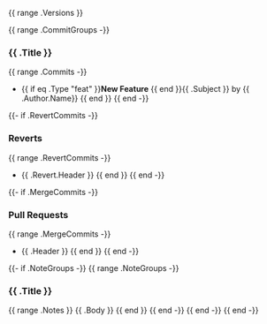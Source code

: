 {{ range .Versions }}
<a name="{{ .Tag.Name }}"></a>

{{ range .CommitGroups -}}
### {{ .Title }}

{{ range .Commits -}}
* {{ if eq .Type "feat" }}**New Feature** {{ end }}{{ .Subject }} by {{ .Author.Name}}
{{ end }}
{{ end -}}

{{- if .RevertCommits -}}
### Reverts

{{ range .RevertCommits -}}
* {{ .Revert.Header }}
{{ end }}
{{ end -}}

{{- if .MergeCommits -}}
### Pull Requests

{{ range .MergeCommits -}}
* {{ .Header }}
{{ end }}
{{ end -}}

{{- if .NoteGroups -}}
{{ range .NoteGroups -}}
### {{ .Title }}

{{ range .Notes }}
{{ .Body }}
{{ end }}
{{ end -}}
{{ end -}}
{{ end -}}